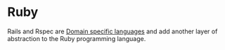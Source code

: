 # Ruby

Rails and Rspec are [Domain specific languages](https://en.wikipedia.org/wiki/Domain-specific_language) and add another layer of abstraction to the Ruby programming language.